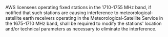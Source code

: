 AWS licensees operating fixed stations in the 1710-1755 MHz band, if notified that such stations are causing interference to meteorological-satellite earth receivers operating in the Meteorological-Satellite Service in the 1675-1710 MHz band, shall be required to modify the stations' location and/or technical parameters as necessary to eliminate the interference.

